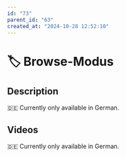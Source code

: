 ```yaml
---
id: "73"
parent_id: "63"
created_at: "2024-10-28 12:52:10"
---
```


# 🏷️ Browse-Modus

## Description

🇩🇪 Currently only available in German.

## Videos

🇩🇪 Currently only available in German.
